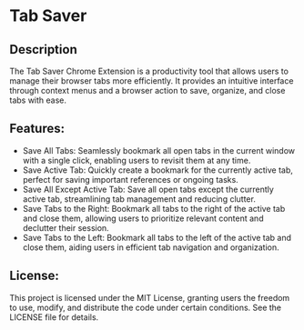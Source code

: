 # Tab Saver

## Description
The Tab Saver Chrome Extension is a productivity tool that allows users to manage their browser tabs more efficiently. It provides an intuitive interface through context menus and a browser action to save, organize, and close tabs with ease.

## Features:

- Save All Tabs: Seamlessly bookmark all open tabs in the current window with a single click, enabling users to revisit them at any time.
- Save Active Tab: Quickly create a bookmark for the currently active tab, perfect for saving important references or ongoing tasks.
- Save All Except Active Tab: Save all open tabs except the currently active tab, streamlining tab management and reducing clutter.
- Save Tabs to the Right: Bookmark all tabs to the right of the active tab and close them, allowing users to prioritize relevant content and declutter their session.
- Save Tabs to the Left: Bookmark all tabs to the left of the active tab and close them, aiding users in efficient tab navigation and organization.

## License:
This project is licensed under the MIT License, granting users the freedom to use, modify, and distribute the code under certain conditions. See the LICENSE file for details.
